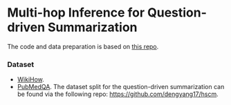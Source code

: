 # Multi-hop Inference for Question-driven Summarization

The code and data preparation is based on [this repo](https://github.com/abisee/pointer-generator). 

### Dataset
- [WikiHow](https://github.com/mahnazkoupaee/WikiHow-Dataset).
- [PubMedQA](https://github.com/pubmedqa/pubmedqa). The dataset split for the question-driven summarization can be found via the following repo: https://github.com/dengyang17/hscm.

